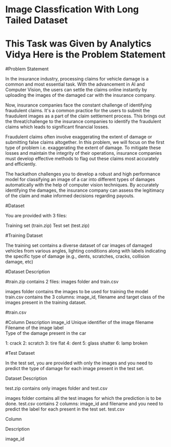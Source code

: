 # Image Classfication With Long Tailed Dataset

# This Task was Given by Analytics Vidya Here is the Problem Statement

#Problem Statement

In the insurance industry, processing claims for vehicle damage is a common and most essential task. With the advancement in AI and Computer Vision, the users can settle the claims online instantly by uploading the images of the damaged car with the insurance company.

Now, insurance companies face the constant challenge of identifying fraudulent claims. It's a common practice for the users to submit the fraudulent images as a part of the claim settlement process. This brings out the threat/challenge to the insurance companies to identify the fraudulent claims which leads to significant financial losses.

Fraudulent claims often involve exaggerating the extent of damage or submitting false claims altogether. In this problem, we will focus on the first type of problem i.e. exaggerating the extent of damage. To mitigate these losses and maintain the integrity of their operations, insurance companies must develop effective methods to flag out these claims most accurately and efficiently. 

The hackathon challenges you to develop a robust and high performance model for classifying an image of a car into different types of damages automatically with the help of computer vision techniques. By accurately identifying the damages, the insurance company can assess the legitimacy of the claim and make informed decisions regarding payouts.


#Dataset

You are provided with 3 files: 

Training set (train.zip)
Test set (test.zip)


#Training Dataset

The training set contains a diverse dataset of car images of damaged vehicles from various angles, lighting conditions along with labels indicating the specific type of damage (e.g., dents, scratches, cracks, collision damage, etc)

#Dataset Description

#train.zip contains 2 files: images folder and train.csv

images folder contains the images to be used for training the model
train.csv contains the 3 columns: image_id, filename and target class of the images present in the training dataset.

#train.csv

#Column 	Description
image_id	Unique identifier of the image
filename	Filename of the image
label	
Type of the damage present in the car

1: crack
2: scratch
3: tire flat
4: dent
5: glass shatter
6: lamp broken


#Test Dataset

In the test set, you are provided with only the images and you need to predict the type of damage for each image present in the test set.

Dataset Description

test.zip contains only images folder and test.csv

images folder contains all the test images for which the prediction is to be done.
test.csv contains 2 columns: image_id and filename and you need to predict the label for each present in the test set.
 test.csv

Column

Description

image_id

